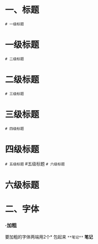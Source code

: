 # 一、标题
`# 一级标题`
# 一级标题
`# 二级标题`
# 二级标题
`# 三级标题`
# 三级标题
`# 四级标题`
# 四级标题
`# 五级标题`
#五级标题
`# 六级标题`
# 六级标题

# 二、字体
### ·加粗
要加粗的字体两端用2个* 包起来
`**笔记**`
**笔记**
